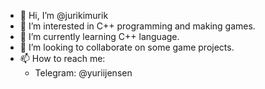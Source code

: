 - 👋 Hi, I’m @jurikimurik
- 👀 I’m interested in C++ programming and making games.
- 🌱 I’m currently learning C++ language.
- 💞️ I’m looking to collaborate on some game projects.
- 📫 How to reach me:
    - Telegram: @yuriijensen

<!---
jurikimurik/jurikimurik is a ✨ special ✨ repository because its `README.md` (this file) appears on your GitHub profile.
You can click the Preview link to take a look at your changes.
--->
